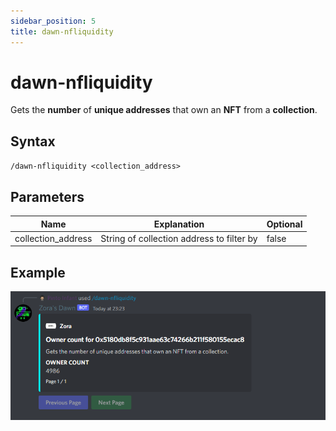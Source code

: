 ```yaml
---
sidebar_position: 5
title: dawn-nfliquidity
---
```


# dawn-nfliquidity

Gets the **number** of **unique addresses** that own an **NFT** from a **collection**.

## Syntax

`/dawn-nfliquidity <collection_address>`

## Parameters

| Name               | Explanation                               | Optional     |
| ------------------ | ----------------------------------------- | ------------ |
| collection_address | String of collection address to filter by | false        |

## Example
![Example Here](./img/nfliquidity.png)
